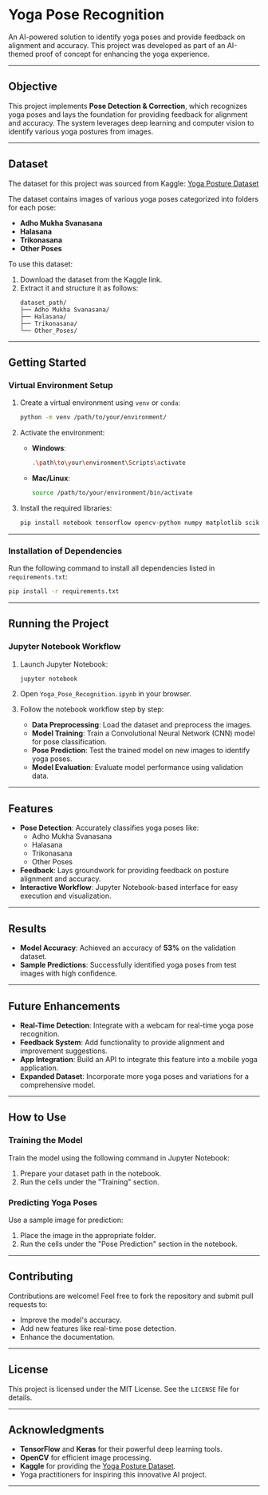# Yoga Pose Recognition 

An AI-powered solution to identify yoga poses and provide feedback on alignment and accuracy. This project was developed as part of an AI-themed proof of concept for enhancing the yoga experience.

---

## Objective 
This project implements **Pose Detection & Correction**, which recognizes yoga poses and lays the foundation for providing feedback for alignment and accuracy. The system leverages deep learning and computer vision to identify various yoga postures from images.

---

## Dataset 

The dataset for this project was sourced from Kaggle:
[Yoga Posture Dataset](https://www.kaggle.com/datasets/tr1gg3rtrash/yoga-posture-dataset)

The dataset contains images of various yoga poses categorized into folders for each pose:
- **Adho Mukha Svanasana**
- **Halasana**
- **Trikonasana**
- **Other Poses**

To use this dataset:
1. Download the dataset from the Kaggle link.
2. Extract it and structure it as follows:
   ```
   dataset_path/
   ├── Adho Mukha Svanasana/
   ├── Halasana/
   ├── Trikonasana/
   └── Other_Poses/
   ```

---

## Getting Started 

### Virtual Environment Setup
1. Create a virtual environment using `venv` or `conda`:
   ```bash
   python -m venv /path/to/your/environment/
   ```

2. Activate the environment:
   - **Windows**:
     ```bash
     .\path\to\your\environment\Scripts\activate
     ```
   - **Mac/Linux**:
     ```bash
     source /path/to/your/environment/bin/activate
     ```

3. Install the required libraries:
   ```bash
   pip install notebook tensorflow opencv-python numpy matplotlib scikit-learn
   ```

---

### Installation of Dependencies
Run the following command to install all dependencies listed in `requirements.txt`:
```bash
pip install -r requirements.txt
```

---

## Running the Project 

### Jupyter Notebook Workflow
1. Launch Jupyter Notebook:
   ```bash
   jupyter notebook
   ```

2. Open `Yoga_Pose_Recognition.ipynb` in your browser.

3. Follow the notebook workflow step by step:
   - **Data Preprocessing**: Load the dataset and preprocess the images.
   - **Model Training**: Train a Convolutional Neural Network (CNN) model for pose classification.
   - **Pose Prediction**: Test the trained model on new images to identify yoga poses.
   - **Model Evaluation**: Evaluate model performance using validation data.

---

## Features 
- **Pose Detection**: Accurately classifies yoga poses like:
  - Adho Mukha Svanasana
  - Halasana
  - Trikonasana
  - Other Poses
- **Feedback**: Lays groundwork for providing feedback on posture alignment and accuracy.
- **Interactive Workflow**: Jupyter Notebook-based interface for easy execution and visualization.

---

## Results 

- **Model Accuracy**: Achieved an accuracy of **53%** on the validation dataset.
- **Sample Predictions**: Successfully identified yoga poses from test images with high confidence.

---

## Future Enhancements 
- **Real-Time Detection**: Integrate with a webcam for real-time yoga pose recognition.
- **Feedback System**: Add functionality to provide alignment and improvement suggestions.
- **App Integration**: Build an API to integrate this feature into a mobile yoga application.
- **Expanded Dataset**: Incorporate more yoga poses and variations for a comprehensive model.

---

## How to Use 

### Training the Model
Train the model using the following command in Jupyter Notebook:
1. Prepare your dataset path in the notebook.
2. Run the cells under the "Training" section.

### Predicting Yoga Poses
Use a sample image for prediction:
1. Place the image in the appropriate folder.
2. Run the cells under the "Pose Prediction" section in the notebook.

---

## Contributing 
Contributions are welcome! Feel free to fork the repository and submit pull requests to:
- Improve the model's accuracy.
- Add new features like real-time pose detection.
- Enhance the documentation.

---

## License 
This project is licensed under the MIT License. See the `LICENSE` file for details.

---

## Acknowledgments 
- **TensorFlow** and **Keras** for their powerful deep learning tools.
- **OpenCV** for efficient image processing.
- **Kaggle** for providing the [Yoga Posture Dataset](https://www.kaggle.com/datasets/tr1gg3rtrash/yoga-posture-dataset).
- Yoga practitioners for inspiring this innovative AI project.

---
